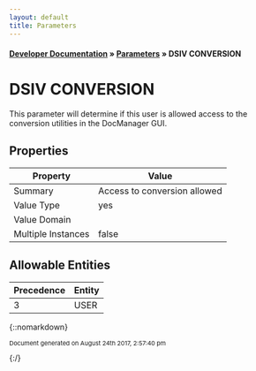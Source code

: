 ```yaml
---
layout: default
title: Parameters
---
```


#### [Developer Documentation](../index) &#187; [Parameters](TableOfContents) &#187; DSIV CONVERSION<br/>
# DSIV CONVERSION

This parameter will determine if this user is allowed access to the conversion utilities in the DocManager GUI.

## Properties

Property | Value
--- | ---
Summary | Access to conversion allowed
Value Type | yes
Value Domain | 
Multiple Instances | false

## Allowable Entities

Precedence | Entity
--- | ---
3 | USER

{::nomarkdown} <br/><p style="font-size: 11px">Document generated on August 24th 2017, 2:57:40 pm</p>{:/}